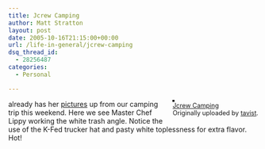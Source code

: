 ```yaml
---
title: Jcrew Camping
author: Matt Stratton
layout: post
date: 2005-10-16T21:15:00+00:00
url: /life-in-general/jcrew-camping
dsq_thread_id:
  - 28256487
categories:
  - Personal

---
```

<div style="float:right;margin-left:10px;margin-bottom:10px;">
  <a href="http://www.flickr.com/photos/92514650@N00/53101120/" title="photo sharing"><img src="http://static.flickr.com/30/53101120_14544435c9_m.jpg" alt="" style="border:solid 2px #000000;" /></a> <br /> <span style="font-size:.9em;margin-top:0;"> <a href="http://www.flickr.com/photos/92514650@N00/53101120/">Jcrew Camping</a> <br /> Originally uploaded by <a href="http://www.flickr.com/people/92514650@N00/">tavist</a>. </span>
</div>

already has her [pictures][1] up from our camping trip this weekend. Here we see Master Chef Lippy working the white trash angle. Notice the use of the K-Fed trucker hat and pasty white toplessness for extra flavor. Hot!

 [1]: http://flickr.com/photos/92514650@N00/sets/1151380/
